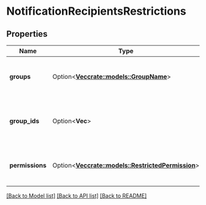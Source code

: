 # NotificationRecipientsRestrictions

## Properties

Name | Type | Description | Notes
------------ | ------------- | ------------- | -------------
**groups** | Option<[**Vec<crate::models::GroupName>**](GroupName.md)> | List of group memberships required to receive the notification. | [optional]
**group_ids** | Option<**Vec<String>**> | List of groupId memberships required to receive the notification. | [optional]
**permissions** | Option<[**Vec<crate::models::RestrictedPermission>**](RestrictedPermission.md)> | List of permissions required to receive the notification. | [optional]

[[Back to Model list]](../README.md#documentation-for-models) [[Back to API list]](../README.md#documentation-for-api-endpoints) [[Back to README]](../README.md)



